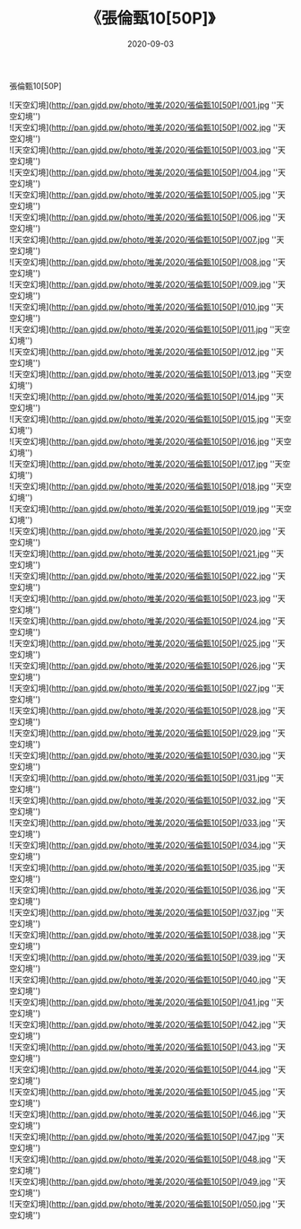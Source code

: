 ﻿---
layout: post
title:  《張倫甄10[50P]》
date:   2020-09-03
img: http://pan.gjdd.pw/photo/唯美/2020/張倫甄10[50P]/000.jpg
categories: [美女, 清纯, 唯美]
---

張倫甄10[50P]



![天空幻境](http://pan.gjdd.pw/photo/唯美/2020/張倫甄10[50P]/001.jpg ''天空幻境'') <br>
![天空幻境](http://pan.gjdd.pw/photo/唯美/2020/張倫甄10[50P]/002.jpg ''天空幻境'') <br>
![天空幻境](http://pan.gjdd.pw/photo/唯美/2020/張倫甄10[50P]/003.jpg ''天空幻境'') <br>
![天空幻境](http://pan.gjdd.pw/photo/唯美/2020/張倫甄10[50P]/004.jpg ''天空幻境'') <br>
![天空幻境](http://pan.gjdd.pw/photo/唯美/2020/張倫甄10[50P]/005.jpg ''天空幻境'') <br>
![天空幻境](http://pan.gjdd.pw/photo/唯美/2020/張倫甄10[50P]/006.jpg ''天空幻境'') <br>
![天空幻境](http://pan.gjdd.pw/photo/唯美/2020/張倫甄10[50P]/007.jpg ''天空幻境'') <br>
![天空幻境](http://pan.gjdd.pw/photo/唯美/2020/張倫甄10[50P]/008.jpg ''天空幻境'') <br>
![天空幻境](http://pan.gjdd.pw/photo/唯美/2020/張倫甄10[50P]/009.jpg ''天空幻境'') <br>
![天空幻境](http://pan.gjdd.pw/photo/唯美/2020/張倫甄10[50P]/010.jpg ''天空幻境'') <br>
![天空幻境](http://pan.gjdd.pw/photo/唯美/2020/張倫甄10[50P]/011.jpg ''天空幻境'') <br>
![天空幻境](http://pan.gjdd.pw/photo/唯美/2020/張倫甄10[50P]/012.jpg ''天空幻境'') <br>
![天空幻境](http://pan.gjdd.pw/photo/唯美/2020/張倫甄10[50P]/013.jpg ''天空幻境'') <br>
![天空幻境](http://pan.gjdd.pw/photo/唯美/2020/張倫甄10[50P]/014.jpg ''天空幻境'') <br>
![天空幻境](http://pan.gjdd.pw/photo/唯美/2020/張倫甄10[50P]/015.jpg ''天空幻境'') <br>
![天空幻境](http://pan.gjdd.pw/photo/唯美/2020/張倫甄10[50P]/016.jpg ''天空幻境'') <br>
![天空幻境](http://pan.gjdd.pw/photo/唯美/2020/張倫甄10[50P]/017.jpg ''天空幻境'') <br>
![天空幻境](http://pan.gjdd.pw/photo/唯美/2020/張倫甄10[50P]/018.jpg ''天空幻境'') <br>
![天空幻境](http://pan.gjdd.pw/photo/唯美/2020/張倫甄10[50P]/019.jpg ''天空幻境'') <br>
![天空幻境](http://pan.gjdd.pw/photo/唯美/2020/張倫甄10[50P]/020.jpg ''天空幻境'') <br>
![天空幻境](http://pan.gjdd.pw/photo/唯美/2020/張倫甄10[50P]/021.jpg ''天空幻境'') <br>
![天空幻境](http://pan.gjdd.pw/photo/唯美/2020/張倫甄10[50P]/022.jpg ''天空幻境'') <br>
![天空幻境](http://pan.gjdd.pw/photo/唯美/2020/張倫甄10[50P]/023.jpg ''天空幻境'') <br>
![天空幻境](http://pan.gjdd.pw/photo/唯美/2020/張倫甄10[50P]/024.jpg ''天空幻境'') <br>
![天空幻境](http://pan.gjdd.pw/photo/唯美/2020/張倫甄10[50P]/025.jpg ''天空幻境'') <br>
![天空幻境](http://pan.gjdd.pw/photo/唯美/2020/張倫甄10[50P]/026.jpg ''天空幻境'') <br>
![天空幻境](http://pan.gjdd.pw/photo/唯美/2020/張倫甄10[50P]/027.jpg ''天空幻境'') <br>
![天空幻境](http://pan.gjdd.pw/photo/唯美/2020/張倫甄10[50P]/028.jpg ''天空幻境'') <br>
![天空幻境](http://pan.gjdd.pw/photo/唯美/2020/張倫甄10[50P]/029.jpg ''天空幻境'') <br>
![天空幻境](http://pan.gjdd.pw/photo/唯美/2020/張倫甄10[50P]/030.jpg ''天空幻境'') <br>
![天空幻境](http://pan.gjdd.pw/photo/唯美/2020/張倫甄10[50P]/031.jpg ''天空幻境'') <br>
![天空幻境](http://pan.gjdd.pw/photo/唯美/2020/張倫甄10[50P]/032.jpg ''天空幻境'') <br>
![天空幻境](http://pan.gjdd.pw/photo/唯美/2020/張倫甄10[50P]/033.jpg ''天空幻境'') <br>
![天空幻境](http://pan.gjdd.pw/photo/唯美/2020/張倫甄10[50P]/034.jpg ''天空幻境'') <br>
![天空幻境](http://pan.gjdd.pw/photo/唯美/2020/張倫甄10[50P]/035.jpg ''天空幻境'') <br>
![天空幻境](http://pan.gjdd.pw/photo/唯美/2020/張倫甄10[50P]/036.jpg ''天空幻境'') <br>
![天空幻境](http://pan.gjdd.pw/photo/唯美/2020/張倫甄10[50P]/037.jpg ''天空幻境'') <br>
![天空幻境](http://pan.gjdd.pw/photo/唯美/2020/張倫甄10[50P]/038.jpg ''天空幻境'') <br>
![天空幻境](http://pan.gjdd.pw/photo/唯美/2020/張倫甄10[50P]/039.jpg ''天空幻境'') <br>
![天空幻境](http://pan.gjdd.pw/photo/唯美/2020/張倫甄10[50P]/040.jpg ''天空幻境'') <br>
![天空幻境](http://pan.gjdd.pw/photo/唯美/2020/張倫甄10[50P]/041.jpg ''天空幻境'') <br>
![天空幻境](http://pan.gjdd.pw/photo/唯美/2020/張倫甄10[50P]/042.jpg ''天空幻境'') <br>
![天空幻境](http://pan.gjdd.pw/photo/唯美/2020/張倫甄10[50P]/043.jpg ''天空幻境'') <br>
![天空幻境](http://pan.gjdd.pw/photo/唯美/2020/張倫甄10[50P]/044.jpg ''天空幻境'') <br>
![天空幻境](http://pan.gjdd.pw/photo/唯美/2020/張倫甄10[50P]/045.jpg ''天空幻境'') <br>
![天空幻境](http://pan.gjdd.pw/photo/唯美/2020/張倫甄10[50P]/046.jpg ''天空幻境'') <br>
![天空幻境](http://pan.gjdd.pw/photo/唯美/2020/張倫甄10[50P]/047.jpg ''天空幻境'') <br>
![天空幻境](http://pan.gjdd.pw/photo/唯美/2020/張倫甄10[50P]/048.jpg ''天空幻境'') <br>
![天空幻境](http://pan.gjdd.pw/photo/唯美/2020/張倫甄10[50P]/049.jpg ''天空幻境'') <br>
![天空幻境](http://pan.gjdd.pw/photo/唯美/2020/張倫甄10[50P]/050.jpg ''天空幻境'') <br>